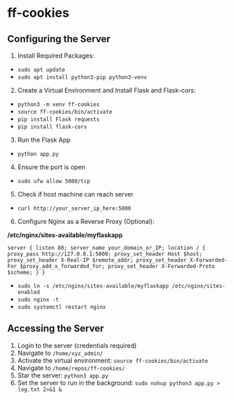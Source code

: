 # ff-cookies

## Configuring the Server
1. Install Required Packages:
- `sudo apt update`
- `sudo apt install python3-pip python3-venv`

2. Create a Virtual Environment and Install Flask and Flask-cors:
- `python3 -m venv ff-cookies`
- `source ff-cookies/bin/activate`
- `pip install Flask requests`
- `pip install flask-cors`

3. Run the Flask App
- `python app.py`

4. Ensure the port is open
- `sudo ufw allow 5000/tcp`

5. Check if host machine can reach server
- `curl http://your_server_ip_here:5000`  

6. Configure Nginx as a Reverse Proxy (Optional):

**/etc/nginx/sites-available/myflaskapp**

`server {
    listen 80;
    server_name your_domain_or_IP;
    location / {
        proxy_pass http://127.0.0.1:5000;
        proxy_set_header Host $host;
        proxy_set_header X-Real-IP $remote_addr;
        proxy_set_header X-Forwarded-For $proxy_add_x_forwarded_for;
        proxy_set_header X-Forwarded-Proto $scheme;
    }
}`

- `sudo ln -s /etc/nginx/sites-available/myflaskapp /etc/nginx/sites-enabled`
- `sudo nginx -t`
- `sudo systemctl restart nginx`

## Accessing the Server
1. Login to the server (credentials required)
2. Navigate to `/home/xyz_admin/`
3. Activate the virtual environment: `source ff-cookies/bin/activate`
4. Navigate to `/home/repos/ff-cookies/`
5. Star the server: `python3 app.py`
6. Set the server to run in the background: `sudo nohup python3 app.py > log.txt 2>&1 &`
